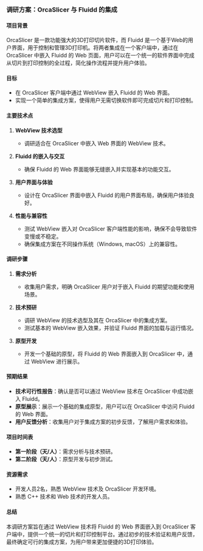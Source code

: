 
### 调研方案：OrcaSlicer 与 Fluidd 的集成

#### 项目背景
OrcaSlicer 是一款功能强大的3D打印切片软件，而 Fluidd 是一个基于Web的用户界面，用于控制和管理3D打印机。将两者集成在一个客户端中，通过在 OrcaSlicer 中嵌入 Fluidd 的 Web 页面，用户可以在一个统一的软件界面中完成从切片到打印控制的全过程，简化操作流程并提升用户体验。

#### 目标
- 在 OrcaSlicer 客户端中通过 WebView 嵌入 Fluidd 的 Web 界面。
- 实现一个简单的集成方案，使得用户无需切换软件即可完成切片和打印控制。

#### 主要技术点

1. **WebView 技术选型**
   - 调研适合在 OrcaSlicer 中嵌入 Web 界面的 WebView 技术。

2. **Fluidd 的嵌入与交互**
   - 确保 Fluidd 的 Web 界面能够无缝嵌入并实现基本的功能交互。

3. **用户界面与体验**
   - 设计在 OrcaSlicer 界面中嵌入 Fluidd 的用户界面布局，确保用户体验良好。

4. **性能与兼容性**
   - 测试 WebView 嵌入对 OrcaSlicer 客户端性能的影响，确保不会导致软件变慢或不稳定。
   - 确保集成方案在不同操作系统（Windows, macOS）上的兼容性。

#### 调研步骤

1. **需求分析**
   - 收集用户需求，明确 OrcaSlicer 用户对于嵌入 Fluidd 的期望功能和使用场景。

2. **技术预研**
   - 调研 WebView 的技术选型及其在 OrcaSlicer 中的集成方案。
   - 测试基本的 WebView 嵌入效果，并验证 Fluidd 界面的加载与运行情况。

3. **原型开发**
   - 开发一个基础的原型，将 Fluidd 的 Web 界面嵌入到 OrcaSlicer 中，通过 WebView 进行展示。

#### 预期结果
- **技术可行性报告**：确认是否可以通过 WebView 技术在 OrcaSlicer 中成功嵌入 Fluidd。
- **原型展示**：展示一个基础的集成原型，用户可以在 OrcaSlicer 中访问 Fluidd 的 Web 界面。
- **用户反馈分析**：收集用户对于集成方案的初步反馈，了解用户需求和体验。

#### 项目时间表

- **第一阶段（天/人）**：需求分析与技术预研。
- **第二阶段（天/人）**：原型开发与初步测试。

#### 资源需求

- 开发人员2名，熟悉 WebView 技术及 OrcaSlicer 开发环境。
- 熟悉 C++ 技术和 Web 技术的开发人员。

#### 总结
本调研方案旨在通过 WebView 技术将 Fluidd 的 Web 界面嵌入到 OrcaSlicer 客户端中，提供一个统一的切片和打印控制平台。通过初步的技术验证和用户反馈，最终确定可行的集成方案，为用户带来更加便捷的3D打印体验。
```
